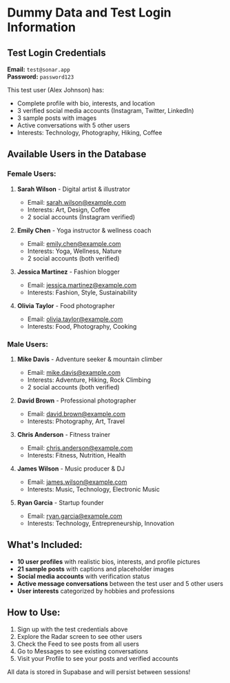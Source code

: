 # Dummy Data and Test Login Information

## Test Login Credentials

**Email:** `test@sonar.app`  
**Password:** `password123`

This test user (Alex Johnson) has:
- Complete profile with bio, interests, and location
- 3 verified social media accounts (Instagram, Twitter, LinkedIn)
- 3 sample posts with images
- Active conversations with 5 other users
- Interests: Technology, Photography, Hiking, Coffee

## Available Users in the Database

### Female Users:
1. **Sarah Wilson** - Digital artist & illustrator
   - Email: sarah.wilson@example.com
   - Interests: Art, Design, Coffee
   - 2 social accounts (Instagram verified)

2. **Emily Chen** - Yoga instructor & wellness coach
   - Email: emily.chen@example.com
   - Interests: Yoga, Wellness, Nature
   - 2 social accounts (both verified)

3. **Jessica Martinez** - Fashion blogger
   - Email: jessica.martinez@example.com
   - Interests: Fashion, Style, Sustainability

4. **Olivia Taylor** - Food photographer
   - Email: olivia.taylor@example.com
   - Interests: Food, Photography, Cooking

### Male Users:
1. **Mike Davis** - Adventure seeker & mountain climber
   - Email: mike.davis@example.com
   - Interests: Adventure, Hiking, Rock Climbing
   - 2 social accounts (both verified)

2. **David Brown** - Professional photographer
   - Email: david.brown@example.com
   - Interests: Photography, Art, Travel

3. **Chris Anderson** - Fitness trainer
   - Email: chris.anderson@example.com
   - Interests: Fitness, Nutrition, Health

4. **James Wilson** - Music producer & DJ
   - Email: james.wilson@example.com
   - Interests: Music, Technology, Electronic Music

5. **Ryan Garcia** - Startup founder
   - Email: ryan.garcia@example.com
   - Interests: Technology, Entrepreneurship, Innovation

## What's Included:

- **10 user profiles** with realistic bios, interests, and profile pictures
- **21 sample posts** with captions and placeholder images
- **Social media accounts** with verification status
- **Active message conversations** between the test user and 5 other users
- **User interests** categorized by hobbies and professions

## How to Use:

1. Sign up with the test credentials above
2. Explore the Radar screen to see other users
3. Check the Feed to see posts from all users
4. Go to Messages to see existing conversations
5. Visit your Profile to see your posts and verified accounts

All data is stored in Supabase and will persist between sessions!